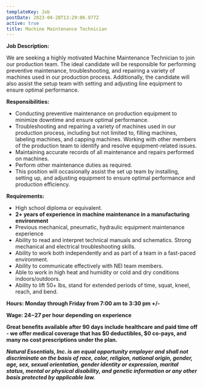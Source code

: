 ```yaml
---
templateKey: Job
postDate: 2023-04-28T13:29:06.977Z
active: true
title: Machine Maintenance Technician
---
```

<!--StartFragment-->

**Job Description:**

We are seeking a highly motivated Machine Maintenance Technician to join our production team. The ideal candidate will be responsible for performing preventive maintenance, troubleshooting, and repairing a variety of machines used in our production process. Additionally, the candidate will also assist the setup team with setting and adjusting line equipment to ensure optimal performance.

**Responsibilities:**

* Conducting preventive maintenance on production equipment to minimize downtime and ensure optimal performance.
* Troubleshooting and repairing a variety of machines used in our production process, including but not limited to, filling machines, labeling machines, and capping machines. Working with other members of the production team to identify and resolve equipment-related issues.
* Maintaining accurate records of all maintenance and repairs performed on machines.
* Perform other maintenance duties as required.
* This position will occasionally assist the set up team by installing, setting up, and adjusting equipment to ensure optimal performance and production efficiency.

**Requirements:**

* High school diploma or equivalent.
* **2+ years of experience in machine maintenance in a manufacturing environment**
* Previous mechanical, pneumatic, hydraulic equipment maintenance experience
* Ability to read and interpret technical manuals and schematics. Strong mechanical and electrical troubleshooting skills.
* Ability to work both independently and as part of a team in a fast-paced environment.
* Ability to communicate effectively with NEI team members.
* Able to work in high heat and humidity or cold and dry conditions indoors/outdoors.
* Ability to lift 50+ lbs, stand for extended periods of time, squat, kneel, reach, and bend.

**Hours: Monday through Friday from 7:00 am to 3:30 pm +/-**

**Wage: $24-$27 per hour depending on experience**

**Great benefits available after 90 days include healthcare and paid time off - we offer medical coverage that has $0 deductibles, $0 co-pays, and many no cost prescriptions under the plan.**

***Natural Essentials, Inc. is an equal opportunity employer and shall not discriminate on the basis of race, color, religion, national origin, gender, age, sex, sexual orientation, gender identity or expression, marital status, mental or physical disability, and genetic information or any other basis protected by applicable law.***

<!--EndFragment-->